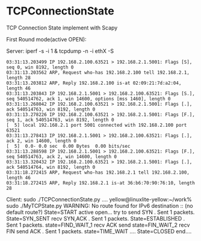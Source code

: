 TCPConnectionState
==================

TCP Connection State implement with Scapy

First Round mode(active OPEN):

 Server: iperf -s -i 1 &
         tcpdump -n -i ethX -S

	03:31:13.203499 IP 192.168.2.100.63521 > 192.168.2.1.5001: Flags [S], seq 0, win 8192, length 0
	03:31:13.203562 ARP, Request who-has 192.168.2.100 tell 192.168.2.1, length 28
	03:31:13.203812 ARP, Reply 192.168.2.100 is-at 02:09:21:7d:a2:04, length 46
	03:31:13.203843 IP 192.168.2.1.5001 > 192.168.2.100.63521: Flags [S.], seq 540514762, ack 1, win 14600, options [mss 1460], length 0
	03:31:13.268042 IP 192.168.2.100.63521 > 192.168.2.1.5001: Flags [.], ack 540514763, win 8192, length 0
	03:31:13.278226 IP 192.168.2.100.63521 > 192.168.2.1.5001: Flags [F.], seq 1, ack 540514763, win 8192, length 0
	[  5] local 192.168.2.1 port 5001 connected with 192.168.2.100 port 63521
	03:31:13.278413 IP 192.168.2.1.5001 > 192.168.2.100.63521: Flags [.], ack 2, win 14600, length 0
	[  5]  0.0- 0.0 sec  0.00 Bytes  0.00 bits/sec
	03:31:13.288598 IP 192.168.2.1.5001 > 192.168.2.100.63521: Flags [F.], seq 540514763, ack 2, win 14600, length 0
	03:31:13.320432 IP 192.168.2.100.63521 > 192.168.2.1.5001: Flags [.], ack 540514764, win 8192, length 0
	03:31:18.272415 ARP, Request who-has 192.168.2.1 tell 192.168.2.100, length 46
	03:31:18.272415 ARP, Reply 192.168.2.1 is-at 36:b6:70:90:76:10, length 28

 Client: sudo ./TCPConnectionState.py
	....
	yellow@linuxlite-yellow:~/work% sudo ./MyTCPState.py
	WARNING: No route found for IPv6 destination :: (no default route?)
	State=START
	active open...
	try to send SYN
	.
	Sent 1 packets.
	State=SYN_SENT
	recv SYN,ACK
	.
	Sent 1 packets.
	State=ESTABLISHED
	.
	Sent 1 packets.
	state=FIND_WAIT_1
	recv ACK
	send <nothing>
	state=FIN_WAIT_2
	recv FIN
	send ACK
	.
	Sent 1 packets.
	state=TIME_WAIT
	....
	State=CLOSED
	end....

